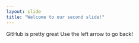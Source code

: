 ```yaml
---
layout: slide
title: "Welcome to our second slide!"
---
```

GitHub is pretty great
Use the left arrow to go back!
